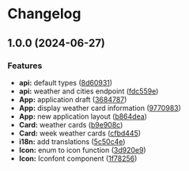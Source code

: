# Changelog

## 1.0.0 (2024-06-27)


### Features

* **api:** default types ([8d60931](https://github.com/LeleDallas/WeatherWise/commit/8d60931076762cd77cf02d8184253e3f8392eedf))
* **api:** weather and cities endpoint ([fdc559e](https://github.com/LeleDallas/WeatherWise/commit/fdc559e8f5dae343602a8a5bd7baad66e9b9fbb9))
* **App:** application draft ([3684787](https://github.com/LeleDallas/WeatherWise/commit/3684787f03c4bf94841c93dab361b9ac4207ea4b))
* **App:** display weather card information ([9770983](https://github.com/LeleDallas/WeatherWise/commit/9770983493a4ef0f8122ca295113ff57c8d28661))
* **App:** new application layout ([b864dea](https://github.com/LeleDallas/WeatherWise/commit/b864dea99a8052b351139be8242fc0070236f92c))
* **Card:** weather cards ([b9e908c](https://github.com/LeleDallas/WeatherWise/commit/b9e908c128872acf73da453e2cd718928f7128a4))
* **Card:** week weather cards ([cfbd445](https://github.com/LeleDallas/WeatherWise/commit/cfbd445b962172920c157a2721b59181ea534ca2))
* **i18n:** add translations ([5c50c4e](https://github.com/LeleDallas/WeatherWise/commit/5c50c4ebefefeca4f3239ab1e21b4a52b3abb29e))
* **Icon:** enum to icon function ([3d920e9](https://github.com/LeleDallas/WeatherWise/commit/3d920e9a51198feae4605c74499ebbe1c5f3bf33))
* **Icon:** Iconfont component ([1f78256](https://github.com/LeleDallas/WeatherWise/commit/1f78256c0a744ad91617a8bc33026e55ec57467b))
